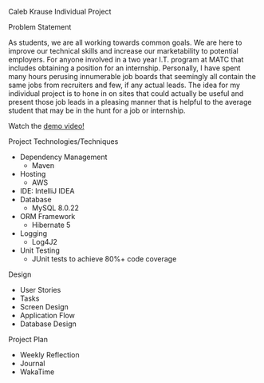 Caleb Krause Individual Project

Problem Statement

As students, we are all working towards common goals. We are here to improve our technical skills and 
increase our marketability to potential employers. For anyone involved in a two year I.T. program at MATC
that includes obtaining a position for an internship. Personally, I have spent many hours perusing innumerable 
job boards that seemingly all contain the same jobs from recruiters and few, if any actual leads. 
The idea for my individual project is to hone in on sites that could actually be useful and present those job
leads in a pleasing manner that is helpful to the average student that may be in the hunt for a job or internship.

Watch the [demo video!](https://youtu.be/_z5DuhSRnhU)

Project Technologies/Techniques 

- Dependency Management
  - Maven
- Hosting
  - AWS
- IDE: IntelliJ IDEA
- Database
  - MySQL 8.0.22
- ORM Framework 
  - Hibernate 5
- Logging
  - Log4J2
- Unit Testing
  - JUnit tests to achieve 80%+ code coverage

Design
- User Stories
- Tasks
- Screen Design
- Application Flow
- Database Design

Project Plan
- Weekly Reflection
- Journal
- WakaTime